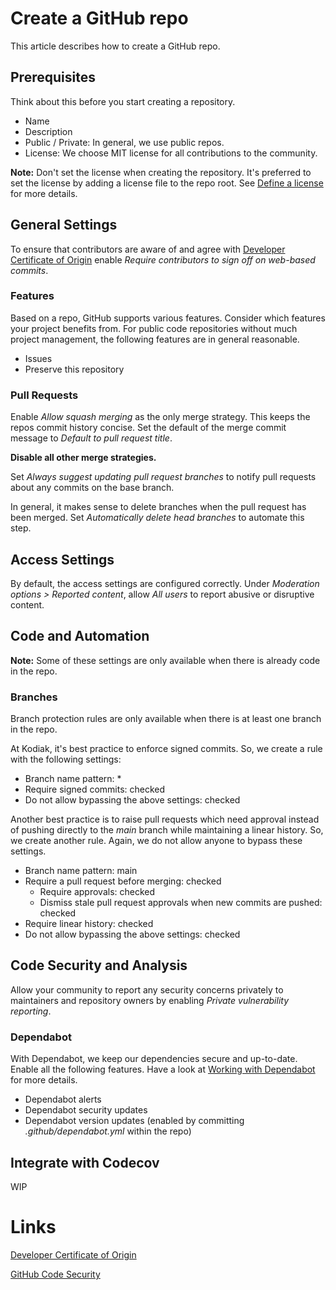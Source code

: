 # Create a GitHub repo

This article describes how to create a GitHub repo.

## Prerequisites

Think about this before you start creating a repository.

- Name
- Description
- Public / Private: In general, we use public repos.
- License: We choose MIT license for all contributions to the community.

**Note:** Don't set the license when creating the repository. It's preferred to set the license by adding a license file to the repo root. 
See [Define a license](define-a-license.md) for more details.

## General Settings

To ensure that contributors are aware of and agree with [Developer Certificate of Origin](https://developercertificate.org/) 
enable *Require contributors to sign off on web-based commits*.

### Features

Based on a repo, GitHub supports various features. Consider which features your project benefits from. For public code repositories 
without much project management, the following features are in general reasonable.

- Issues
- Preserve this repository

### Pull Requests

Enable *Allow squash merging* as the only merge strategy. This keeps the repos commit history concise. Set the default of the 
merge commit message to *Default to pull request title*.

**Disable all other merge strategies.**

Set *Always suggest updating pull request branches* to notify pull requests about any commits on the base branch. 

In general, it makes sense to delete branches when the pull request has been merged. Set *Automatically delete head branches* to 
automate this step.

## Access Settings

By default, the access settings are configured correctly. Under *Moderation options > Reported content*, allow 
*All users* to report abusive or disruptive content.

## Code and Automation

**Note:** Some of these settings are only available when there is already code in the repo.

### Branches

Branch protection rules are only available when there is at least one branch in the repo.

At Kodiak, it's best practice to enforce signed commits. So, we create a rule with the following settings:

- Branch name pattern: *
- Require signed commits: checked
- Do not allow bypassing the above settings: checked

Another best practice is to raise pull requests which need approval instead of pushing directly to the 
*main* branch while maintaining a linear history. So, we create another rule. Again, we do not allow anyone 
to bypass these settings.

- Branch name pattern: main
- Require a pull request before merging: checked
  - Require approvals: checked
  - Dismiss stale pull request approvals when new commits are pushed: checked
- Require linear history: checked
- Do not allow bypassing the above settings: checked

## Code Security and Analysis

Allow your community to report any security concerns privately to maintainers and repository owners by enabling 
*Private vulnerability reporting*.

### Dependabot

With Dependabot, we keep our dependencies secure and up-to-date. Enable all the following features. Have a look at 
[Working with Dependabot](working-with-dependabot.md) for more details.

- Dependabot alerts
- Dependabot security updates
- Dependabot version updates (enabled by committing *.github/dependabot.yml* within the repo)

## Integrate with Codecov

WIP

# Links

[Developer Certificate of Origin](https://developercertificate.org/)

[GitHub Code Security](https://docs.github.com/en/code-security)
